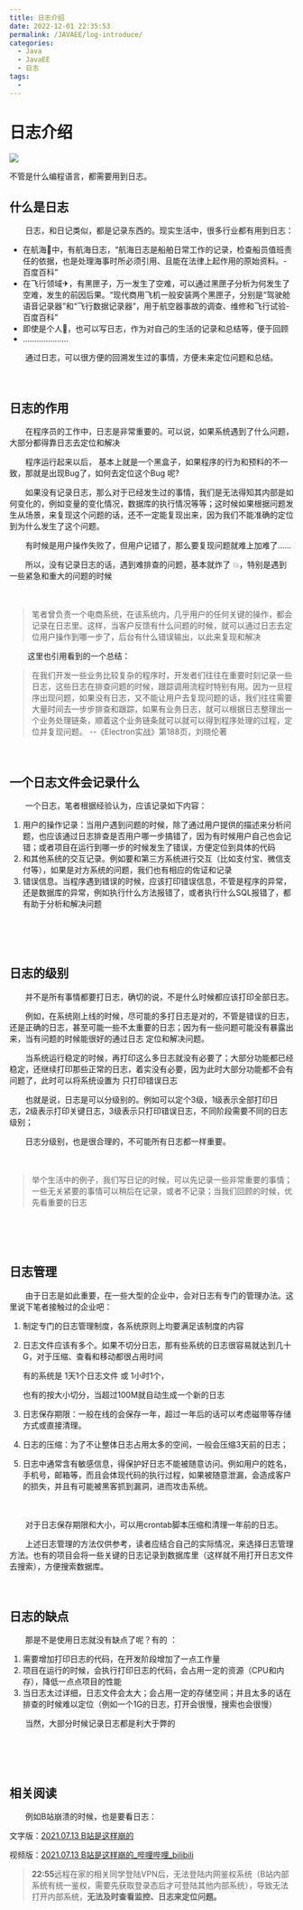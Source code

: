 ```yaml
---
title: 日志介绍
date: 2022-12-01 22:35:53
permalink: /JAVAEE/log-introduce/
categories:
  - Java
  - JavaEE
  - 日志
tags:
  - 
---
```

# 日志介绍

![](https://image.peterjxl.com/blog/151.jpg)

不管是什么编程语言，都需要用到日志。

<!-- more -->

## 什么是日志



　　日志，和日记类似，都是记录东西的。现实生活中，很多行业都有用到日志：



* 在航海🚢中，有航海日志，“航海日志是船舶日常工作的记录，检查船员值班责任的依据，也是处理海事时所必须引用、且能在法律上起作用的原始资料。-百度百科”
* 在飞行领域✈，有黑匣子，万一发生了空难，可以通过黑匣子分析为何发生了空难，发生的前因后果。“现代商用飞机一般安装两个黑匣子，分别是“驾驶舱语音记录器”和“飞行数据记录器”，用于航空器事故的调查、维修和飞行试验- 百度百科”
* 即使是个人🧑，也可以写日志，作为对自己的生活的记录和总结等，便于回顾
* ....................

　　通过日志，可以很方便的回溯发生过的事情，方便未来定位问题和总结。

　　‍

## 日志的作用

　　在程序员的工作中，日志是非常重要的。可以说，如果系统遇到了什么问题，大部分都得靠日志去定位和解决

　　程序运行起来以后， 基本上就是一个黑盒子，如果程序的行为和预料的不一致，那就是出现Bug了，如何去定位这个Bug 呢?  

　　如果没有记录日志，那么对于已经发生过的事情，我们是无法得知其内部是如何变化的，例如变量的变化情况，数据库的执行情况等等；这时候如果根据问题发生从场景，来复现这个问题的话，还不一定能复现出来，因为我们不能准确的定位到为什么发生了这个问题。

　　有时候是用户操作失败了，但用户记错了，那么要复现问题就难上加难了……  

　　所以，没有记录日志的话，遇到难排查的问题，基本就炸了 💥，特别是遇到一些紧急和重大的问题的时候

　　‍

> 笔者曾负责一个电商系统，在该系统内，几乎用户的任何关键的操作，都会记录在日志里。这样，当客户反馈有什么问题的时候，就可以通过日志去定位用户操作到哪一步了，后台有什么错误输出，以此来复现和解决

　　‍
这里也引用看到的一个总结：

> 在我们开发一些业务比较复杂的程序时，开发者们往往在重要时刻记录一些日志，这些日志在排查问题的时候，跟踪调用流程时特别有用。因为一旦程序出现问题，如果没有日志，又不能让用户去复现问题的话，我们往往需要大量时间去一步步排查和跟踪，如果有业务日志，就可以根据日志整理出一个业务处理链条，顺着这个业务链条就可以就可以得到程序处理的过程，定位并复现问题。 --《Electron实战》第188页，刘晓伦著
　　‍

　　‍

## 一个日志文件会记录什么

　　一个日志，笔者根据经验认为，应该记录如下内容：

1. 用户的操作记录：当用户遇到问题的时候，除了通过用户提供的描述来分析问题，也应该通过日志排查是否用户哪一步搞错了，因为有时候用户自己也会记错；或者项目在运行到哪一步的时候发生了错误，方便定位到具体的代码
2. 和其他系统的交互记录。例如要和第三方系统进行交互（比如支付宝、微信支付等），如果是对方系统的问题，我们也有相应的佐证和记录
3. 错误信息。当程序遇到错误的时候，应该打印错误信息，不管是程序的异常，还是数据库的异常，例如执行什么方法报错了，或者执行什么SQL报错了，都有助于分析和解决问题

　　‍

　　‍

## 日志的级别

　　并不是所有事情都要打日志，确切的说，不是什么时候都应该打印全部日志。

　　例如，在系统刚上线的时候，尽可能的多打日志是对的，不管是错误的日志，还是正确的日志，甚至可能一些不太重要的日志；因为有一些问题可能没有暴露出来，当有问题的时候能很好的通过日志 定位和解决问题。

　　当系统运行稳定的时候，再打印这么多日志就没有必要了；大部分功能都已经稳定，还继续打印那些正常的日志，着实没有必要，因为此时大部分功能都不会有问题了，此时可以将系统设置为 只打印错误日志

　　也就是说，日志是可以分级别的。例如可以定个3级，1级表示全部打印日志，2级表示打印关键日志，3级表示只打印错误日志，不同阶段需要不同的日志级别；

　　日志分级别，也是很合理的，不可能所有日志都一样重要。

　　‍

> 举个生活中的例子，我们写日记的时候，可以先记录一些非常重要的事情；一些无关紧要的事情可以稍后在记录，或者不记录；当我们回顾的时候，优先看重要的日志

　　‍

　　‍

## 日志管理

　　由于日志是如此重要，在一些大型的企业中，会对日志有专门的管理办法。这里说下笔者接触过的企业吧：

1. 制定专门的日志管理制度，各系统原则上均要满足该制度的内容
2. 日志文件应该有多个。如果不切分日志，那有些系统的日志很容易就达到几十G，对于压缩、查看和移动都很占用时间

    有的系统是 1天1个日志文件 或 1小时1个，

    也有的按大小切分，当超过100M就自动生成一个新的日志
3. 日志保存期限：一般在线的会保存一年，超过一年后的话可以考虑磁带等存储方式或直接清理。
4. 日志的压缩：为了不让整体日志占用太多的空间，一般会压缩3天前的日志；
5. 日志中通常含有敏感信息，得保护好日志不能被随意访问。例如用户的姓名，手机号，邮箱等，而且会体现代码的执行过程，如果被随意泄漏，会造成客户的损失，并且有可能被黑客抓到漏洞，进而攻击系统。

　　‍

　　对于日志保存期限和大小，可以用crontab脚本压缩和清理一年前的日志。

　　上述日志管理的方法仅供参考，读者应结合自己的实际情况，来选择日志管理方法。也有的项目会将一些关键的日志记录到数据库里（这样就不用打开日志文件去搜索），方便搜索数据库。

　　‍

## 日志的缺点

　　那是不是使用日志就没有缺点了呢？有的 ：

1. 需要增加打印日志的代码，在开发阶段增加了一点工作量
2. 项目在运行的时候，会执行打印日志的代码，会占用一定的资源（CPU和内存），降低一点点项目的性能
3. 当日志太过详细，日志文件会太大；会占用一定的存储空间；并且太多的话在排查的时候难以定位（例如一个1G的日志，打开会很慢，搜索也会很慢）

　　当然，大部分时候记录日志都是利大于弊的

　　‍

　　‍

## 相关阅读

　　‍例如B站崩溃的时候，也是要看日志：

文字版：[2021.07.13 B站是这样崩的](https://mp.weixin.qq.com/s?search_click_id=17423342161964662460-1669850347985-1121168434&__biz=Mzg3Njc0NTgwMg==&mid=2247487272&idx=1&sn=038a30ce61706c97e3397eee982b1486&chksm=cf2cca0df85b431bfd4990de108d5bc92690531db2874aace4c27af9c3baed46ab9b58461abf&scene=7&clicktime=1669850348&enterid=1669850348&ascene=65&devicetype=iOS16.0&version=18001e30&nettype=WIFI&abtest_cookie=AAACAA%3D%3D&lang=zh_CN&fontScale=100&exportkey=n_ChQIAhIQifCWecQ36j9wF5ZrDd3WrxLZAQIE97dBBAEAAAAAAHD8NPQoKk0AAAAOpnltbLcz9gKNyK89dVj0mPIFBWnIVaPweqv%2BRCtqWe%2B%2BVo12dg1tXHfZdgalWMSJWo7TzcZTT0RQj4fJMsVGEnoJyeW2nzKY84OiBPVy5a%2B%2FnQBpugdGchzTNxgxexjtzozucqttO5JKsBK3rLM%2B8WQFmiDgEty4F08dvKdJw97J9KBWx2CcGjEwUPlyNfErG%2BzjDIja6K%2FJCgFGJy8EQERuR7cyZTvmoyZqpbGEZYc9jEccscmLOQ5KOVTkn3yLG%2BA%3D&pass_ticket=%2Fwj06Po%2BqDDrrjF1dRfWjnK2jDfqOw9GQlQP0DHZztVWCmtbtEa%2FT%2F%2BGwQzjuqXO&wx_header=3)

视频版：[2021.07.13 B站是这样崩的_哔哩哔哩_bilibili](https://www.bilibili.com/video/BV18U4y1B7nA)

> **22:55**远程在家的相关同学登陆VPN后，无法登陆内网鉴权系统（B站内部系统有统一鉴权，需要先获取登录态后才可登陆其他内部系统），导致无法打开内部系统，**无法及时查看监控、**​**日志来定位问题。**​
